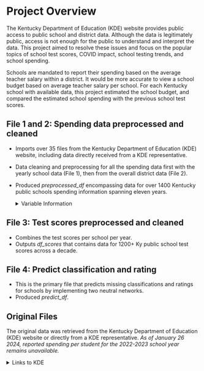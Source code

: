 # Project Overview 

The Kentucky Department of Education (KDE) website provides public access to public school and district data. Although the data is legitimately public, access is not enough for the public to understand and interpret the data.  This project aimed to resolve these issues and focus on the popular topics of school test scores, COVID impact, school testing trends, and school spending.  

Schools are mandated to report their spending based on the average teacher salary within a district.  It would be more accurate to view a school budget based on average teacher salary per school.  For each Kentucky school with available data, this project estimated the school budget, and compared the estimated school spending with the previous school test scores.


## File 1 and 2: Spending data preprocessed and cleaned
* Imports over 35 files from the Kentucky Department of Education (KDE) website, including data directly received from a KDE representative.
* Data cleaning and preprocessing for all the spending data first with the yearly school data (File 1), then from the overall district data (File 2).
* Produced _preprocessed_df_ encompassing data for over 1400 Kentucky public schools spending information spanning eleven years. 

  <details><summary>Variable Information</summary>
    
  ### Imported Variables from the data:
  * **End Year**: The academic year concluding in that spring/summer, e.g., 2012 indicates the year starting in 2011.
  * **District**: The administrative region the school belongs to.
  * **School**: The official name of the educational institution.
  * **Level**: Specifies if the school is a high school, middle school, or elementary school.
  * **Reported Spending per Student**: The amount the school officially reports as expenditure per student.
  * **Student Count**: The total number of students.
  * **Educator Count**: The total number of teachers.
  * **Years of Experience**: The average teaching experience at the school, calculated annually.
  * **District Teacher Salary Average**: Reflects the standard salary claim for each teacher by the school, though this figure often varies from actuals.
  * **Teacher Salary Based on Experience**: The salary for a Rank II KY teacher in the district, adjusted for the average years of experience at the school.
  ### Calculated Variables for improved estimates:
  * **Money Difference per School**: The variance between the district's average teacher salary and the salary based on years of experience, multiplied by the number of educators.
  * **Money Difference per Student**: This figure redistributes the Money Difference across all students in the school.
  * **Estimated Spending per Student**: A refined estimate of spending per student, calculated using 'Teacher Salary Based on Experience' instead of the district average. This figure more accurately reflects actual expenditure compared to the reported spending.
  
  </details>



## File 3:  Test scores preprocessed and cleaned
* Combines the test scores per school per year. 
* Outputs _df_scores_ that contains data for 1200+ Ky public school test scores across a decade.

## File 4: Predict classification and rating
* This is the primary file that predicts missing classifications and ratings for schools by implementing two neutral networks.
* Produced _predict_df_. 


## Original Files 

The original data was retrieved from the Kentucky Department of Education (KDE) website or directly from a KDE representative.  _As of January 26 2024, reported spending per student for the 2022-2023 school year remains unavailable._

  <details><summary>Links to KDE</summary>
  
  ### School Report Cards
  
  These are the primary links for detailed information about each individual school, encompassing data on per-student spending, teacher and student counts, average teacher experience in years, and overall school test performance:
  * [2020 & Onward data](<https://www.kyschoolreportcard.com/datasets?year=2022>)
  * [Pre-2020 data](<https://openhouse.education.ky.gov/Home/SRCData>)
  
  ### District Financial Reporting
  
  * For details on teacher salaries per district, refer to the _**certified**_ salary schedule [here](<https://education.ky.gov/districts/FinRept/Pages/School%20District%20Personnel%20Information.aspx>).
  * Each year, the KDE releases salary schedules categorized by rank. To access historical records, one must contact the [KDE representative](<https://education.ky.gov/districts/FinRept/Pages/School%20District%20Personnel%20Information.aspx>). When I made such a request, I received the necessary information in less than 24 hours.
  
  
  </details>
